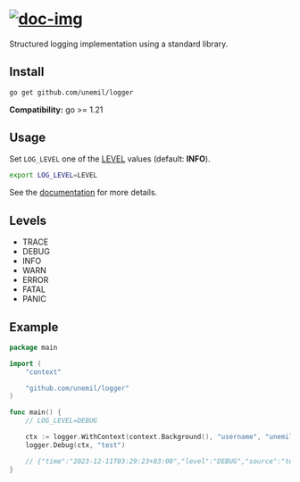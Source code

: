 # [![doc-img]][doc]

Structured logging implementation using a standard library.

## Install

```sh
go get github.com/unemil/logger
```

**Compatibility:** go >= 1.21

## Usage

Set `LOG_LEVEL` one of the [LEVEL](#levels) values (default: **INFO**).

```sh
export LOG_LEVEL=LEVEL
```

See the [documentation][doc] for more details.

## Levels

- TRACE
- DEBUG
- INFO
- WARN
- ERROR
- FATAL
- PANIC

## Example

```go
package main

import (
	"context"

	"github.com/unemil/logger"
)

func main() {
	// LOG_LEVEL=DEBUG

	ctx := logger.WithContext(context.Background(), "username", "unemil")
	logger.Debug(ctx, "test")

	// {"time":"2023-12-11T03:29:23+03:00","level":"DEBUG","source":"test/main.go:13","msg":"test","username":"unemil"}
}
```

[doc-img]: https://pkg.go.dev/badge/github.com/unemil/logger
[doc]: https://pkg.go.dev/github.com/unemil/logger
